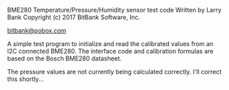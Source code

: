 BME280 Temperature/Pressure/Humidity sensor test code
Written by Larry Bank
Copyright (c) 2017 BitBank Software, Inc.

bitbank@pobox.com

A simple test program to initialize and read the calibrated values from an
I2C connected BME280. The interface code and calibration formulas are based
on the Bosch BME280 datasheet.

The pressure values are not currently being calculated correctly. I'll correct
this shortly...

